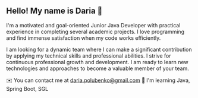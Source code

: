 ## Hello! My name is Daria 👋

I'm a motivated and goal-oriented Junior Java Developer with practical experience in completing several academic projects.
I love programming and find immense satisfaction when my code works efficiently.

I am looking for a dynamic team where I can make a significant contribution by applying my technical skills and professional abilities. I strive for continuous professional growth and development. I am ready to learn new technologies and approaches to become a valuable member of your team.

✉️  You can contact me at daria.polubenko@gmail.com
🧠  I'm learning Java, Spring Boot, SGL
